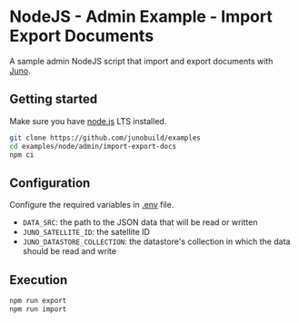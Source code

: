 # NodeJS - Admin Example - Import Export Documents

A sample admin NodeJS script that import and export documents with [Juno](https://juno.build).

## Getting started

Make sure you have [node.js](https://nodejs.org) LTS installed.

```bash
git clone https://github.com/junobuild/examples
cd examples/node/admin/import-export-docs
npm ci
```

## Configuration

Configure the required variables in [.env](.env) file.

- `DATA_SRC`: the path to the JSON data that will be read or written
- `JUNO_SATELLITE_ID`: the satellite ID
- `JUNO_DATASTORE_COLLECTION`: the datastore's collection in which the data should be read and write

## Execution

```bash
npm run export
npm run import
```
